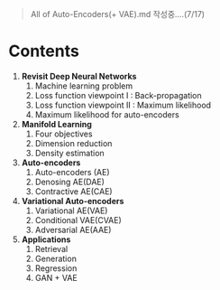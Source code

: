 > All of Auto-Encoders(+ VAE).md 작성중....(7/17)

# Contents

1. **Revisit Deep Neural Networks**
   1. Machine learning problem
   2. Loss function viewpoint I : Back-propagation
   3. Loss function viewpoint II : Maximum likelihood
   4. Maximum likelihood for auto-encoders
2. **Manifold Learning**
   1. Four objectives
   2. Dimension reduction
   3. Density estimation
3. **Auto-encoders**
   1. Auto-encoders (AE)
   2. Denosing AE(DAE)
   3. Contractive AE(CAE)
4. **Variational Auto-encoders**
   1. Variational AE(VAE)
   2. Conditional VAE(CVAE)
   3. Adversarial AE(AAE)
5. **Applications**
   1. Retrieval
   2. Generation
   3. Regression
   4. GAN + VAE